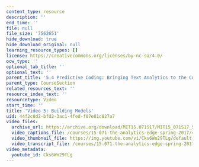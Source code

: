 ```yaml
---
content_type: resource
description: ''
end_time: ''
file: null
file_size: '7562651'
hide_download: true
hide_download_original: null
learning_resource_types: []
license: https://creativecommons.org/licenses/by-nc-sa/4.0/
ocw_type: ''
optional_tab_title: ''
optional_text: ''
parent_title: '5.4 Predictive Coding: Bringing Text Analytics to the Courtroom  (Recitation)'
parent_type: CourseSection
related_resources_text: ''
resource_index_text: ''
resourcetype: Video
start_time: ''
title: 'Video 5: Building Models'
uid: 44f2c8d2-bfd2-3ac1-4fed-f07e81c827a7
video_files:
  archive_url: https://archive.org/download/MIT15.071S17/MIT15_071S17_Session_5.4.06_300k.mp4
  video_captions_file: /courses/15-071-the-analytics-edge-spring-2017/4b42759948005d679cbbc5504d94a7d3_Cks6Wn29TLg.vtt
  video_thumbnail_file: https://img.youtube.com/vi/Cks6Wn29TLg/default.jpg
  video_transcript_file: /courses/15-071-the-analytics-edge-spring-2017/0dd65ffe13de10dd60e7903935931c3e_Cks6Wn29TLg.pdf
video_metadata:
  youtube_id: Cks6Wn29TLg
---
```

